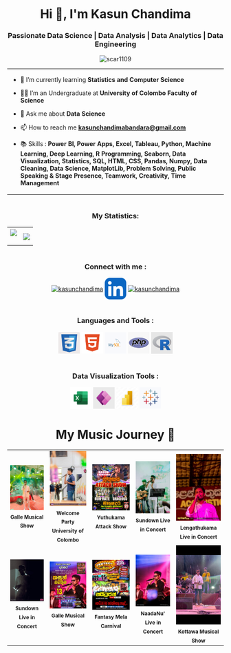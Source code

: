 <h1 align="center">Hi 👋, I'm Kasun Chandima</h1>
<h3 align="center">Passionate Data Science | Data Analysis | Data Analytics | Data Engineering</h3>
<p align="center"> <img src="https://komarev.com/ghpvc/?username=Kasun20001122&label=Profile%20views&color=0e75b6&style=flat" alt="scar1109" /> </p>

<table align="center">
<tr border="none">
<td width="50%" align="left">
  
- 🌱 I’m currently learning **Statistics and Computer Science**

- 🧑‍🎓 I’m an Undergraduate at **University of Colombo Faculty of Science**

- 💬 Ask me about **Data Science**

- 📫 How to reach me **kasunchandimabandara@gmail.com**

- 📚 Skills : **Power BI, Power Apps, Excel, Tableau, Python, Machine Learning, Deep Learning, R Programming, Seaborn, Data Visualization, Statistics, SQL, HTML, CSS, Pandas, Numpy, Data Cleaning, Data Science, MatplotLib, Problem Solving, Public Speaking & Stage Presence, Teamwork, Creativity, Time Management**

</td>
</tr>
</table>

#

<h3 align="center">My Statistics:</h3>
<p align="center">
<table align="center">
<tr border="none">
<td width="50%" align="center">
  
  <img  align="center"  src="https://github-readme-stats.vercel.app/api?username=Kasun20001122&theme=dark&show_icons=true&count_private=true" />
  <br></br></td>
<td width="50%" align="center">

  <img  align="center"  src="https://github-readme-stats.anuraghazra1.vercel.app/api/top-langs/?username=Kasun20001122&theme=dark&hide_border=false&no-bg=true&no-frame=true&langs_count=10"/>
  
  </td>
</tr>
</table>

#

<h3 align="center">Connect with me :</h3>
<p align="center"><a href="https://www.youtube.com/@KasunChandimaOfficial" target="blank"><img align="center" src="https://static-00.iconduck.com/assets.00/youtube-icon-2048x2048-gedp2icy.png" alt="kasunchandima" height="50" width="50" /></a> <a href="https://www.linkedin.com/in/kasun-chandima-b8960130b/" target="blank"><img align="center" src="https://github.com/tandpfun/skill-icons/blob/main/icons/LinkedIn.svg" alt="kasunchandima" height="50" width="50" /></a> <a href="https://www.facebook.com/share/14tCAL7Dgw/?mibextid=qi2Omg" target="blank"><img align="center" src="https://raw.githubusercontent.com/rahuldkjain/github-profile-readme-generator/master/src/images/icons/Social/facebook.svg" alt="kasunchandima" height="50" width="50" /></a>
</p>

#

<h3 align="center">Languages and Tools :</h3>
<p align="center"><a target="_blank" rel="noreferrer"> <img src="https://github.com/Kasun20001122/test/blob/main/logos/css.png" alt="css3" width="50" height="50"/></a> <a target="_blank" rel="noreferrer"> <img src="https://github.com/Kasun20001122/test/blob/main/logos/html.png" alt="html5" width="50" height="50"/></a> <a target="_blank" rel="noreferrer"> <img src="https://github.com/Kasun20001122/test/blob/main/logos/mysql.png" alt="mysql" width="50" height="50"/></a> <a target="_blank" rel="noreferrer"> <img src="https://github.com/Kasun20001122/test/blob/main/logos/php.png" alt="php" width="50" height="50"/></a> <a target="_blank" rel="noreferrer"> <img src="https://github.com/Kasun20001122/test/blob/main/logos/R.png" alt="r" width="50" height="50"/></a></p>

#

<h3 align="center">Data Visualization Tools :</h3>
<p align="center"><a target="_blank" rel="noreferrer"> <img src="https://github.com/Kasun20001122/test/blob/main/logos/excel.png" alt="excel" width="50" height="50"/></a> <a target="_blank" rel="noreferrer"> <img src="https://github.com/Kasun20001122/test/blob/main/logos/powerapps.jpg" alt="powerapps" width="50" height="50"/></a> <a target="_blank" rel="noreferrer"> <img src="https://github.com/Kasun20001122/test/blob/main/logos/powerbi_sticker_adesivo-800x800.jpg" alt="powerbi" width="50" height="50"/></a> <a target="_blank" rel="noreferrer"> <img src="https://github.com/Kasun20001122/test/blob/main/logos/tableau.png" alt="tableau" width="50" height="50"/></a></p>

#
<h1 align="center">My Music Journey 🎤</h1>
<div align="center">
  <table>
    <tr>
      <td align="center">
        <img src="https://github.com/Kasun20001122/test/blob/main/myphotos/photo_1_2024-11-29_21-37-00.jpg" width="200" alt="Photo 1">
        <br>
        <sub><b>Galle Musical Show</b></sub>
      </td>
      <td align="center">
        <img src="https://github.com/Kasun20001122/test/blob/main/myphotos/photo_2_2024-11-29_21-37-00.jpg" width="200" alt="Photo 2">
        <br>
        <sub><b>Welcome Party University of Colombo</b></sub>
      </td>
      <td align="center">
        <img src="https://github.com/Kasun20001122/test/blob/main/myphotos/photo_3_2024-11-29_21-37-00.jpg" width="200" alt="Photo 3">
        <br>
        <sub><b>Yuthukama Attack Show</b></sub>
      </td>
      <td align="center">
        <img src="https://github.com/Kasun20001122/test/blob/main/myphotos/photo_4_2024-11-29_21-37-00.jpg" width="200" alt="Photo 4">
        <br>
        <sub><b>Sundown Live in Concert</b></sub>
      </td>
      <td align="center">
        <img src="https://github.com/Kasun20001122/test/blob/main/myphotos/photo_5_2024-11-29_21-37-00.jpg" width="200" alt="Photo 5">
        <br>
        <sub><b>Lengathukama Live in Concert</b></sub>
      </td>
    </tr>
    <tr>  
      <td align="center">
        <img src="https://github.com/Kasun20001122/test/blob/main/myphotos/photo_6_2024-11-29_21-37-00.jpg" width="200" alt="Photo 6">
        <br>
        <sub><b>Sundown Live in Concert</b></sub>
      </td>
      <td align="center">
        <img src="https://github.com/Kasun20001122/test/blob/main/myphotos/photo_7_2024-11-29_21-37-00.jpg" width="200" alt="Photo 7">
        <br>
        <sub><b>Galle Musical Show</b></sub>
      </td>
      <td align="center">
        <img src="https://github.com/Kasun20001122/test/blob/main/myphotos/photo_8_2024-11-29_21-37-00.jpg" width="200" alt="Photo 8">
        <br>
        <sub><b>Fantasy Mela Carnival</b></sub>
      </td>
      <td align="center">
        <img src="https://github.com/Kasun20001122/test/blob/main/myphotos/photo_9_2024-11-29_21-37-00.jpg" width="200" alt="Photo 9">
        <br>
        <sub><b>NaadaNu' Live in Concert</b></sub>
      </td>
      <td align="center">
        <img src="https://github.com/Kasun20001122/test/blob/main/myphotos/photo_10_2024-11-29_21-37-00.jpg" width="200" alt="Photo 10">
        <br>
        <sub><b>Kottawa Musical Show</b></sub>
      </td>
    </tr>
  </table>
</div>
